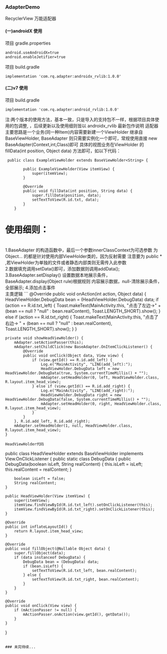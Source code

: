 ### AdapterDemo
RecyclerView 万能适配器

#### (一)androidX 使用

项目 gradle.properties
```
android.useAndroidX=true
android.enableJetifier=true
```

项目 build.gradle
```
implementation 'com.rq.adapter:androidx_rvlib:1.0.0'
```

#### (二)v7 使用

项目 build.gradle
```
implementation 'com.rq.adapter:android_rvlib:1.0.0'
```

注:两个版本的使用方法，基本一致，只是导入的支持包不一样，根据项目具体使用的包调整,
，后续更新以及使用细则皆以 androidx_rvlib 最新包作说明
适配器主要思路是一个业务(同一种Item)内容需要新建一个ViewHolder 继承自 BaseViewHolder,
BaseAdapter 则只需要实例化一个即可，常规使用直接 new BaseAdapter(Context,int,Class)即可
具体的视图业务在ViewHolder 的 fillData(int position, Object data) 方法即可，如以下代码：
```
 public class ExampleViewHolder extends BaseViewHolder<String> {

        public ExampleViewHolder(View itemView) {
            super(itemView);
        }

        @Override
        public void fillData(int position, String data) {
            super.fillData(position, data);
            setTextToView(R.id.txt, data);
        }
    }
```


# 使用细则：
<br/>
1.BaseAdapter 的构造函数中，最后一个参数innerClassContext为可选参数 为 Object... 的都是针对使用内部ViewHolder类的，因为反射需要
注意要为 public * ,若ViewHolder为单独的文件或者静态内部类则无需传入此参数
<br/>
2.数据填充调用setData()即可，添加数据则调用addData();
<br/>
3.BaseAdapter.setDisplay() 设置数据本地展示条件，BaseAdapter.display(Object rule)根据规则
内容展示数据，null-清除展示条件，全部展示;
4.添加点击事件<br/>主类逻辑
```
    @Override
    public void onAction(int action, Object data) {
        HeadViewHolder.DebugData bean = (HeadViewHolder.DebugData) data;
        if (action == R.id.txt_left) {
            Toast.makeText(MainActivity.this, "点击了左边->" + (bean == null ? "null" : bean.realContent), Toast.LENGTH_SHORT).show();
        } else if (action == R.id.txt_right) {
            Toast.makeText(MainActivity.this, "点击了右边-> " + (bean == null ? "null" : bean.realContent), Toast.LENGTH_SHORT).show();
        }
    }

    private void showHeadViewHolder() {
        mAdapter.setActionPasser(this);
        mAdapter.setChildClick(new BaseAdapter.OnItemClickListener() {
            @Override
            public void onClick(Object data, View view) {
                if (view.getId() == R.id.add_left) {
                    Log.e("MainActivity", "LINE(add_left):");
                    HeadViewHolder.DebugData left = new HeadViewHolder.DebugData(true, System.currentTimeMillis() + "");
                    mAdapter.setHeadHolder(0, left, HeadViewHolder.class, R.layout.item_head_view);
                } else if (view.getId() == R.id.add_right) {
                    Log.e("MainActivity", "LINE(add_right):");
                    HeadViewHolder.DebugData right = new HeadViewHolder.DebugData(false, System.currentTimeMillis() + "");
                    mAdapter.setHeadHolder(0, right, HeadViewHolder.class, R.layout.item_head_view);
                }
            }
        }, R.id.add_left, R.id.add_right);
        mAdapter.setHeadHolder(1, null, HeadViewHolder.class, R.layout.item_head_view);
    }
```
HeadViewHolder代码
```
public class HeadViewHolder extends BaseViewHolder implements View.OnClickListener {
    public static class DebugData {
        public DebugData(boolean isLeft, String realContent) {
            this.isLeft = isLeft;
            this.realContent = realContent;
        }

        boolean isLeft = false;
        String realContent;
    }

    public HeadViewHolder(View itemView) {
        super(itemView);
        itemView.findViewById(R.id.txt_left).setOnClickListener(this);
        itemView.findViewById(R.id.txt_right).setOnClickListener(this);
    }

    @Override
    public int inflateLayoutId() {
        return R.layout.item_head_view;
    }

    @Override
    public void fillObject(@Nullable Object data) {
        super.fillObject(data);
        if (data instanceof DebugData) {
            DebugData bean = (DebugData) data;
            if (bean.isLeft) {
                setTextToView(R.id.txt_left, bean.realContent);
            } else {
                setTextToView(R.id.txt_right, bean.realContent);
            }
        }
    }

    @Override
    public void onClick(View view) {
        if (mActionPasser != null) {
            mActionPasser.onAction(view.getId(), getData());
        }
    }
}
```

### 未完待续...
